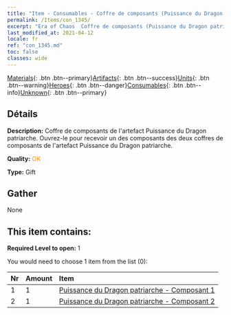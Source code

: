 ```yaml
---
title: "Item - Consumables - Coffre de composants (Puissance du Dragon patriarche)"
permalink: /Items/con_1345/
excerpt: "Era of Chaos  Coffre de composants (Puissance du Dragon patriarche)"
last_modified_at: 2021-04-12
locale: fr
ref: "con_1345.md"
toc: false
classes: wide
---
```

 [Materials](/fr/Items/){: .btn .btn--primary}[Artifacts](/fr/Items/Artifacts/){: .btn .btn--success}[Units](/fr/Items/Units/){: .btn .btn--warning}[Heroes](/fr/Items/Heroes/){: .btn .btn--danger}[Consumables](/fr/Items/Consumables/){: .btn .btn--info}[Unknown](/fr/Items/Unknown/){: .btn .btn--primary}

## Détails
 **Description:** Coffre de composants de l'artefact Puissance du Dragon patriarche. Ouvrez-le pour recevoir un des composants des deux coffres de composants de l'artefact Puissance du Dragon patriarche.

 **Quality:** <span style="color: #FF8C00">OK</span>

 **Type:** Gift

## Gather

  None

## This item contains:

 **Required Level to open:** 1

 You would need to choose 1 item from the list (0):

  | Nr | Amount |     Item    |
  |:---|:-------|:------------|
  | 1 | 1 | [Puissance du Dragon patriarche - Composant 1](/fr/Items/con_1346/) | 
  | 2 | 1 | [Puissance du Dragon patriarche - Composant 2](/fr/Items/con_1347/) | 
